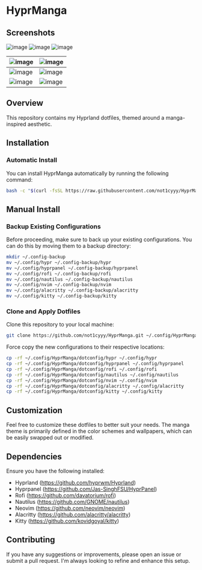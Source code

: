 # HyprManga

## Screenshots

![image](https://github.com/user-attachments/assets/c705998e-4fb9-4c3c-b985-1897177b898c)
![image](https://github.com/user-attachments/assets/a8c044e4-aa88-413f-bb74-3b90d8a53bf4)
![image](https://github.com/user-attachments/assets/e4567605-28b4-4102-acb6-db3ed434cba7)

| ![image](https://github.com/user-attachments/assets/44f868b9-d16c-4b29-8b26-7241c0e5953e) | ![image](https://github.com/user-attachments/assets/1698ae89-7b36-4a08-8ee8-fc0a6003df44)|
|---|---|
| ![image](https://github.com/user-attachments/assets/f85ccb6b-f2bf-4665-bc20-07b9a00f98ed)| ![image](https://github.com/user-attachments/assets/e8626345-d301-49e4-ab10-c1c5cb5e94f1)|
| ![image](https://github.com/user-attachments/assets/b3927230-7354-41ea-be65-c8a53320c6b6)| ![image](https://github.com/user-attachments/assets/81225d46-7994-465c-a29b-47663e27693c)|


## Overview

This repository contains my Hyprland dotfiles, themed around a manga-inspired aesthetic.

## Installation

### Automatic Install

You can install HyprManga automatically by running the following command:
```bash
bash -c "$(curl -fsSL https://raw.githubusercontent.com/not1cyyy/HyprManga/main/INSTALL.sh)"
```
## Manual Install

### Backup Existing Configurations

Before proceeding, make sure to back up your existing configurations. You can do this by moving them to a backup directory:
```bash
mkdir ~/.config-backup
mv ~/.config/hypr ~/.config-backup/hypr
mv ~/.config/hyprpanel ~/.config-backup/hyprpanel
mv ~/.config/rofi ~/.config-backup/rofi
mv ~/.config/nautilus ~/.config-backup/nautilus
mv ~/.config/nvim ~/.config-backup/nvim
mv ~/.config/alacritty ~/.config-backup/alacritty
mv ~/.config/kitty ~/.config-backup/kitty
```
### Clone and Apply Dotfiles

Clone this repository to your local machine:
```bash
git clone https://github.com/not1cyyy/HyprManga.git ~/.config/HyprManga
```
Force copy the new configurations to their respective locations:
```bash
cp -rf ~/.config/HyprManga/dotconfig/hypr ~/.config/hypr
cp -rf ~/.config/HyprManga/dotconfig/hyprpanel ~/.config/hyprpanel
cp -rf ~/.config/HyprManga/dotconfig/rofi ~/.config/rofi
cp -rf ~/.config/HyprManga/dotconfig/nautilus ~/.config/nautilus
cp -rf ~/.config/HyprManga/dotconfig/nvim ~/.config/nvim
cp -rf ~/.config/HyprManga/dotconfig/alacritty ~/.config/alacritty
cp -rf ~/.config/HyprManga/dotconfig/kitty ~/.config/kitty
```
## Customization

Feel free to customize these dotfiles to better suit your needs. The manga theme is primarily defined in the color schemes and wallpapers, which can be easily swapped out or modified.

## Dependencies

Ensure you have the following installed:

- Hyprland (https://github.com/hyprwm/Hyprland)
- Hyprpanel (https://github.com/Jas-SinghFSU/HyprPanel)
- Rofi (https://github.com/davatorium/rofi)
- Nautilus (https://github.com/GNOME/nautilus)
- Neovim (https://github.com/neovim/neovim)
- Alacritty (https://github.com/alacritty/alacritty)
- Kitty (https://github.com/kovidgoyal/kitty)

## Contributing

If you have any suggestions or improvements, please open an issue or submit a pull request. I'm always looking to refine and enhance this setup.
